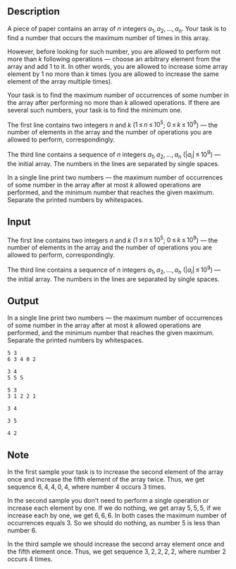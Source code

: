 ## Description

<div><p>A piece of paper contains an array of <span class="tex-span"><i>n</i></span> integers <span class="tex-span"><i>a</i><sub class="lower-index">1</sub>, <i>a</i><sub class="lower-index">2</sub>, ..., <i>a</i><sub class="lower-index"><i>n</i></sub></span>. Your task is to find a number that occurs the maximum number of times in this array.</p><p>However, before looking for such number, you are allowed to perform not more than <span class="tex-span"><i>k</i></span> following operations — choose an arbitrary element from the array and add <span class="tex-span">1</span> to it. In other words, you are allowed to increase some array element by <span class="tex-span">1</span> no more than <span class="tex-span"><i>k</i></span> times (you are allowed to increase the same element of the array multiple times).</p><p>Your task is to find the maximum number of occurrences of some number in the array after performing no more than <span class="tex-span"><i>k</i></span> allowed operations. If there are several such numbers, your task is to find the minimum one.</p></div><div class="input-specification"><p>The first line contains two integers <span class="tex-span"><i>n</i></span> and <span class="tex-span"><i>k</i></span> (<span class="tex-span">1 ≤ <i>n</i> ≤ 10<sup class="upper-index">5</sup></span>; <span class="tex-span">0 ≤ <i>k</i> ≤ 10<sup class="upper-index">9</sup></span>) — the number of elements in the array and the number of operations you are allowed to perform, correspondingly.</p><p>The third line contains a sequence of <span class="tex-span"><i>n</i></span> integers <span class="tex-span"><i>a</i><sub class="lower-index">1</sub>, <i>a</i><sub class="lower-index">2</sub>, ..., <i>a</i><sub class="lower-index"><i>n</i></sub></span> <span class="tex-span">(|<i>a</i><sub class="lower-index"><i>i</i></sub>| ≤ 10<sup class="upper-index">9</sup>)</span> — the initial array. The numbers in the lines are separated by single spaces.</p></div><div class="output-specification"><p>In a single line print two numbers — the maximum number of occurrences of some number in the array after at most <span class="tex-span"><i>k</i></span> allowed operations are performed, and the minimum number that reaches the given maximum. Separate the printed numbers by whitespaces.</p></div>

## Input

<p>The first line contains two integers <span class="tex-span"><i>n</i></span> and <span class="tex-span"><i>k</i></span> (<span class="tex-span">1 ≤ <i>n</i> ≤ 10<sup class="upper-index">5</sup></span>; <span class="tex-span">0 ≤ <i>k</i> ≤ 10<sup class="upper-index">9</sup></span>) — the number of elements in the array and the number of operations you are allowed to perform, correspondingly.</p><p>The third line contains a sequence of <span class="tex-span"><i>n</i></span> integers <span class="tex-span"><i>a</i><sub class="lower-index">1</sub>, <i>a</i><sub class="lower-index">2</sub>, ..., <i>a</i><sub class="lower-index"><i>n</i></sub></span> <span class="tex-span">(|<i>a</i><sub class="lower-index"><i>i</i></sub>| ≤ 10<sup class="upper-index">9</sup>)</span> — the initial array. The numbers in the lines are separated by single spaces.</p>

## Output

<p>In a single line print two numbers — the maximum number of occurrences of some number in the array after at most <span class="tex-span"><i>k</i></span> allowed operations are performed, and the minimum number that reaches the given maximum. Separate the printed numbers by whitespaces.</p>





```input1
5 3
6 3 4 0 2

```




```input2
3 4
5 5 5

```




```input3
5 3
3 1 2 2 1

```




```output1
3 4

```




```output2
3 5

```




```output3
4 2

```



## Note

<p>In the first sample your task is to increase the second element of the array once and increase the fifth element of the array twice. Thus, we get sequence <span class="tex-span">6, 4, 4, 0, 4</span>, where number <span class="tex-span">4</span> occurs <span class="tex-span">3</span> times.</p><p>In the second sample you don't need to perform a single operation or increase each element by one. If we do nothing, we get array <span class="tex-span">5, 5, 5</span>, if we increase each by one, we get <span class="tex-span">6, 6, 6</span>. In both cases the maximum number of occurrences equals <span class="tex-span">3</span>. So we should do nothing, as number <span class="tex-span">5</span> is less than number <span class="tex-span">6</span>.</p><p>In the third sample we should increase the second array element once and the fifth element once. Thus, we get sequence <span class="tex-span">3, 2, 2, 2, 2</span>, where number <span class="tex-span">2</span> occurs <span class="tex-span">4</span> times.</p>
